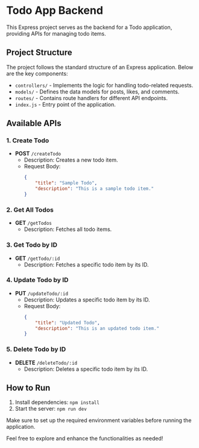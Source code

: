 # Todo App Backend

This Express project serves as the backend for a Todo application, providing APIs for managing todo items.

## Project Structure

The project follows the standard structure of an Express application. Below are the key components:

- `controllers/` - Implements the logic for handling todo-related requests.
- `models/` - Defines the data models for posts, likes, and comments.
- `routes/` - Contains route handlers for different API endpoints.
- `index.js` - Entry point of the application.

## Available APIs

### 1. Create Todo
- **POST** `/createTodo`
  - Description: Creates a new todo item.
  - Request Body:
    ```json
    {
        "title": "Sample Todo",
        "description": "This is a sample todo item."
    }
    ```

### 2. Get All Todos
- **GET** `/getTodos`
  - Description: Fetches all todo items.

### 3. Get Todo by ID
- **GET** `/getTodo/:id`
  - Description: Fetches a specific todo item by its ID.

### 4. Update Todo by ID
- **PUT** `/updateTodo/:id`
  - Description: Updates a specific todo item by its ID.
  - Request Body:
    ```json
    {
        "title": "Updated Todo",
        "description": "This is an updated todo item."
    }
    ```

### 5. Delete Todo by ID
- **DELETE** `/deleteTodo/:id`
  - Description: Deletes a specific todo item by its ID.

## How to Run

1. Install dependencies: `npm install`
2. Start the server: `npm run dev`

Make sure to set up the required environment variables before running the application.

Feel free to explore and enhance the functionalities as needed!
